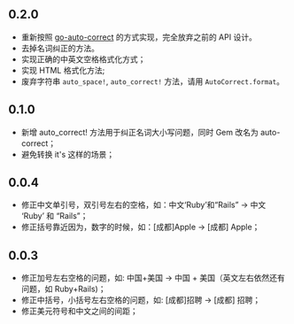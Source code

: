 0.2.0
-----------

- 重新按照 [go-auto-correct](https://github.com/huacnlee/go-auto-correct) 的方式实现，完全放弃之前的 API 设计。
- 去掉名词纠正的方法。
- 实现正确的中英文空格格式化方式；
- 实现 HTML 格式化方法;
- 废弃字符串 `auto_space!`, `auto_correct!` 方法，请用 `AutoCorrect.format`。

0.1.0
----------

* 新增 auto_correct! 方法用于纠正名词大小写问题，同时 Gem 改名为 auto-correct；
* 避免转换 it's 这样的场景；

0.0.4
----------

* 修正中文单引号，双引号左右的空格，如：中文‘Ruby’和“Rails” -> 中文 ‘Ruby’ 和 “Rails”；
* 修正括号靠近因为，数字的时候，如：[成都]Apple -> [成都] Apple；

0.0.3
----------

* 修正加号左右空格的问题，如: 中国+美国 -> 中国 + 美国（英文左右依然还有问题，如 Ruby+Rails)；
* 修正中括号，小括号左右空格的问题，如: [成都]招聘 -> [成都] 招聘；
* 修正美元符号和中文之间的间距；
